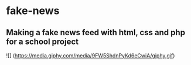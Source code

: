 # fake-news

## Making a fake news feed with html, css and php for a school project

![] (https://media.giphy.com/media/9FW5ShdnPyKd6eCwiA/giphy.gif)
